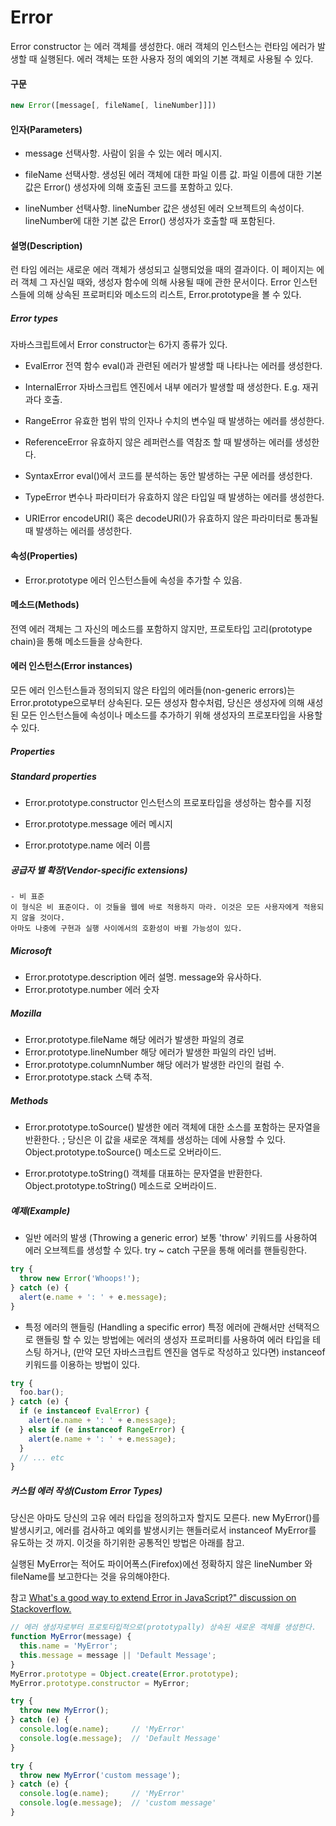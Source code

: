 # Error

Error constructor 는 에러 객체를 생성한다.
애러 객체의 인스턴스는 런타임 에러가 발생할 때 실행된다.
에러 객체는 또한 사용자 정의 예외의 기본 객체로 사용될 수 있다.



#### 구문

```javascript
new Error([message[, fileName[, lineNumber]]])
```



#### 인자(Parameters)

- message
  선택사항. 사람이 읽을 수 있는 에러 메시지.

- fileName
  선택사항. 생성된 에러 객체에 대한 파일 이름 값. 
  파일 이름에 대한 기본 값은 Error() 생성자에 의해 호출된 코드를 포함하고 있다.

- lineNumber
  선택사항. lineNumber 값은 생성된 에러 오브젝트의 속성이다.
  lineNumber에 대한 기본 값은 Error() 생성자가 호출할 때 포함된다.



#### 설명(Description)

런 타임 에러는 새로운 에러 객체가 생성되고 실행되었을 때의 결과이다.
이 페이지는 에러 객체 그 자신일 때와, 생성자 함수에 의해 사용될 때에 관한 문서이다.
Error 인스턴스들에 의해 상속된 프로퍼티와 메소드의 리스트, Error.prototype을 볼 수 있다.


##### Error types

자바스크립트에서 Error constructor는 6가지 종류가 있다.

- EvalError
전역 함수 eval()과 관련된 에러가 발생할 때 나타나는 에러를 생성한다.

- InternalError
자바스크립트 엔진에서 내부 에러가 발생할 때 생성한다. E.g. 재귀 과다 호출.

- RangeError
유효한 범위 밖의 인자나 수치의 변수일 때 발생하는 에러를 생성한다.

- ReferenceError
유효하지 않은 레퍼런스를 역참조 할 때 발생하는 에러를 생성한다.

- SyntaxError
eval()에서 코드를 분석하는 동안 발생하는 구문 에러를 생성한다.

- TypeError
변수나 파라미터가 유효하지 않은 타입일 때 발생하는 에러를 생성한다.

- URIError
encodeURI() 혹은 decodeURI()가 유효하지 않은 파라미터로 통과될 때 발생하는 에러를 생성한다.



#### 속성(Properties)

- Error.prototype
에러 인스턴스들에 속성을 추가할 수 있음.



#### 메소드(Methods)
전역 에러 객체는 그 자신의 메소드를 포함하지 않지만, 프로토타입 고리(prototype chain)을 통해 메소드들을 상속한다.



#### 에러 인스턴스(Error instances)
모든 에러 인스턴스들과 정의되지 않은 타입의 에러들(non-generic errors)는 Error.prototype으로부터 상속된다. 모든 생성자 함수처럼, 당신은 생성자에 의해 새성된 모든 인스턴스들에 속성이나 메소드를 추가하기 위해 생성자의 프로포타입을 사용할 수 있다.

##### Properties
##### Standard properties
- Error.prototype.constructor
인스턴스의 프로포타입을 생성하는 함수를 지정

- Error.prototype.message
에러 메시지

- Error.prototype.name
에러 이름

##### 공급자 별 확장(Vendor-specific extensions)
```
- 비 표준
이 형식은 비 표준이다. 이 것들을 웹에 바로 적용하지 마라. 이것은 모든 사용자에게 적용되지 않을 것이다.
아마도 나중에 구현과 실행 사이에서의 호환성이 바뀔 가능성이 있다.
```

##### Microsoft
- Error.prototype.description
에러 설명. message와 유사하다.
- Error.prototype.number
에러 숫자

##### Mozilla
- Error.prototype.fileName
해당 에러가 발생한 파일의 경로
- Error.prototype.lineNumber
해당 에러가 발생한 파일의 라인 넘버.
- Error.prototype.columnNumber
해당 에러가 발생한 라인의 컬럼 수.
- Error.prototype.stack
스택 추적.




##### Methods
- Error.prototype.toSource()
발생한 에러 객체에 대한 소스를 포함하는 문자열을 반환한다. ; 당신은 이 값을 새로운 객체를 생성하는 데에 사용할 수 있다. Object.prototype.toSource() 메소드로 오버라이드.

- Error.prototype.toString()
객체를 대표하는 문자열을 반환한다. Object.prototype.toString() 메소드로 오버라이드.



##### 예제(Example)

- 일반 에러의 발생 (Throwing a generic error)
보통 'throw' 키워드를 사용하여 에러 오브젝트를 생성할 수 있다.
try ~ catch 구문을 통해 에러를 핸들링한다.
```javascript
try {
  throw new Error('Whoops!');
} catch (e) {
  alert(e.name + ': ' + e.message);
}
```



- 특정 에러의 핸들링 (Handling a specific error)
특정 에러에 관해서만 선택적으로 핸들링 할 수 있는 방법에는 
에러의 생성자 프로퍼티를 사용하여 에러 타입을 테스팅 하거나,
(만약 모던 자바스크립트 엔진을 염두로 작성하고 있다면) instanceof 키워드를 이용하는 방법이 있다.
```javascript
try {
  foo.bar();
} catch (e) {
  if (e instanceof EvalError) {
    alert(e.name + ': ' + e.message);
  } else if (e instanceof RangeError) {
    alert(e.name + ': ' + e.message);
  }
  // ... etc
}
```



##### 커스텀 에러 작성(Custom Error Types)
당신은 아마도 당신의 고유 에러 타입을 정의하고자 할지도 모른다. new MyError()를 발생시키고, 에러를 검사하고 예외를 발생시키는 핸들러로서 instanceof MyError를 유도하는 것 까지.
이것을 하기위한 공통적인 방법은 아래를 참고.

실행된 MyError는 적어도 파이어폭스(Firefox)에선 정확하지 않은 lineNumber 와 fileName를 보고한다는 것을 유의해야한다.

참고 [What's a good way to extend Error in JavaScript?" discussion on Stackoverflow.](http://stackoverflow.com/questions/1382107/whats-a-good-way-to-extend-error-in-javascript)

```javascript
// 에러 생성자로부터 프로토타입적으로(prototypally) 상속된 새로운 객체를 생성한다.
function MyError(message) {
  this.name = 'MyError';
  this.message = message || 'Default Message';
}
MyError.prototype = Object.create(Error.prototype);
MyError.prototype.constructor = MyError;

try {
  throw new MyError();
} catch (e) {
  console.log(e.name);     // 'MyError'
  console.log(e.message);  // 'Default Message'
}

try {
  throw new MyError('custom message');
} catch (e) {
  console.log(e.name);     // 'MyError'
  console.log(e.message);  // 'custom message'
}
```